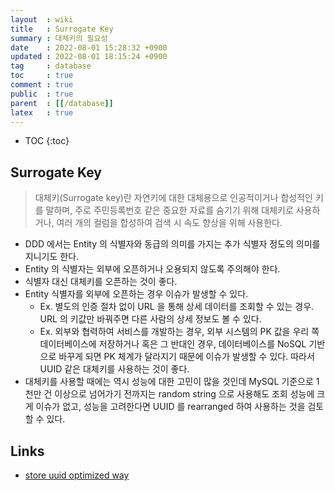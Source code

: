 ```yaml
---
layout  : wiki
title   : Surrogate Key
summary : 대체키의 필요성
date    : 2022-08-01 15:28:32 +0900
updated : 2022-08-01 18:15:24 +0900
tag     : database
toc     : true
comment : true
public  : true
parent  : [[/database]]
latex   : true
---
```

* TOC
{:toc}

## Surrogate Key

> 대체키(Surrogate key)란 자연키에 대한 대체용으로 인공적이거나 합성적인 키를 말하며, 주로 주민등록번호 같은 중요한 자료를 숨기기 위해 대체키로 사용하거나, 여러 개의 컬럼을 합성하여 검색 시 속도 향상을 위해 사용한다.

- DDD 에서는 Entity 의 식별자와 동급의 의미를 가지는 추가 식별자 정도의 의미를 지니기도 한다.
- Entity 의 식별자는 외부에 오픈하거나 오용되지 않도록 주의해야 한다. 
- 식별자 대신 대체키를 오픈하는 것이 좋다.
- Entity 식별자를 외부에 오픈하는 경우 이슈가 발생할 수 있다.
  - Ex. 별도의 인증 절차 없이 URL 을 통해 상세 데이터를 조회할 수 있는 경우. URL 의 키값만 바꿔주면 다른 사람의 상세 정보도 볼 수 있다.
  - Ex. 외부와 협력하여 서비스를 개발하는 경우, 외부 시스템의 PK 값을 우리 쪽 데이터베이스에 저장하거나 혹은 그 반대인 경우, 데이터베이스를 NoSQL 기반으로 바꾸게 되면 PK 체계가 달라지기 때문에 이슈가 발생할 수 있다. 따라서 UUID 같은 대체키를 사용하는 것이 좋다.
- 대체키를 사용할 때에는 역시 성능에 대한 고민이 많을 것인데 MySQL 기준으로 1천만 건 이상으로 넘어가기 전까지는 random string 으로 사용해도 조회 성능에 크게 이슈가 없고, 성능을 고려한다면 UUID 를 rearranged 하여 사용하는 것을 검토할 수 있다.

## Links

- [store uuid optimized way](https://www.percona.com/blog/2014/12/19/store-uuid-optimized-way/)